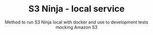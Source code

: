 <h1 align="center">S3 Ninja - local service</h1>

<p align="center">Method to run S3 Ninja local with docker and use to development tests mocking Amazon S3</p>
